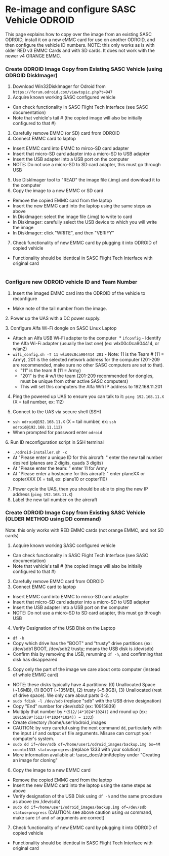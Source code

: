 # Re-image and configure SASC Vehicle ODROID
This page explains how to copy over the image from an existing SASC ODROID, install it on a new eMMC card for use on another ODROID, and then configure the vehicle ID numbers. NOTE: this only works as is with older RED v3 EMMC Cards and with SD cards.  It does not work with the newer v4 ORANGE EMMC. 

### Create ODROID Image Copy from Existing SASC Vehicle (using ODROID DiskImager)

1. Download Win32DiskImager for Odroid from `https://forum.odroid.com/viewtopic.php?t=947`
2. Acquire known working SASC configured vehicle
  * Can check functionality in SASC Flight Tech Interface (see SASC documentation)
  * Note that vehicle's tail # (the copied image will also be initially configured to that #)
3. Carefully remove EMMC (or SD) card from ODROID
4. Connect EMMC card to laptop
  * Insert EMMC card into EMMC to mirco-SD card adapter  
  * Insert that micro-SD card adapter into a micro-SD to USB adapter
  * Insert the USB adapter into a USB port on the computer
  * NOTE: Do not use a micro-SD to SD card adapter, this must go through USB
5. Use DiskImager tool to "READ" the image file (.img) and download it to the computer  
6. Copy the image to a new EMMC or SD card  
  * Remove the copied EMMC card from the laptop  
  * Insert the new EMMC card into the laptop using the same steps as above  
  * In DiskImager: select the image file (.img) to write to card
  * In DiskImager: carefully select the USB device to which you will write the image
  * In DiskImager: click "WRITE", and then "VERIFY"
7. Check functionality of new EMMC card by plugging it into ODROID of copied vehicle  
  * Functionality should be identical in SASC Flight Tech Interface with original card  
  
### Configure new ODROID vehicle ID and Team Number

1. Insert the imaged EMMC card into the ODROID of the vehicle to reconfigure
  * Make note of the tail number from the image.
  
2. Power up the UAS with a DC power supply.

3. Configure Alfa Wi-Fi dongle on SASC Linux Laptop
  * Attach an Alfa USB Wi-Fi adapter to the computer
  * `ifconfig` - Identify the Alfa Wi-Fi adapter (usually the last one) (ex: wlx00c0ca904414, or wlan2)
  * `wifi_config.sh -T 11 wlx00c0ca904414 201` - Note: 11 is the Team # (11 = Army), 201 is the selected network address for the computer (201-209 are recommended, make sure no other SASC computers are set to that). 
    - "11" is the team # (11 = Army)
    - "201" is the # w/i the team (201-209 recommended for dongles, must be unique from other active SASC computers)
    - This will set this computers the Alfa Wifi IP address to 192.168.11.201

4. Ping the powered up UAS to ensure you can talk to it: `ping 192.168.11.X` (X = tail number, ex: 112)

5. Connect to the UAS via secure shell (SSH)
  * `ssh odroid@192.168.11.X` (X = tail number, ex: `ssh odroid@192.168.11.112`)
  * When prompted for password enter `odroid`
  
6. Run ID reconfiguration script in SSH terminal
  * `./odroid-installer.sh -c`
  * At "Please enter a unique ID for this aircraft: " enter the new tail number desired (planes are 2 digits, quads 3 digits)
  * At "Please enter the team: " enter 11 for Army
  * At "Please enter a hostname for this aircraft: " enter planeXX or copterXXX (X = tail, ex: plane10 or copter110)
7. Power cycle the UAS, then you should be able to ping the new IP address (`ping 192.168.11.X`) 
8. Label the new tail number on the aircraft

### Create ODROID Image Copy from Existing SASC Vehicle (OLDER METHOD using DD command)

Note: this only works with RED EMMC cards (not orange EMMC, and not SD cards)

1. Acquire known working SASC configured vehicle
  * Can check functionality in SASC Flight Tech Interface (see SASC documentation)
  * Note that vehicle's tail # (the copied image will also be initially configured to that #)
2. Carefully remove EMMC card from ODROID
3. Connect EMMC card to laptop
  * Insert EMMC card into EMMC to mirco-SD card adapter  
  * Insert that micro-SD card adapter into a micro-SD to USB adapter
  * Insert the USB adapter into a USB port on the computer
  * NOTE: Do not use a micro-SD to SD card adapter, this must go through USB
4. Verify Designation of the USB Disk on the Laptop  
  * `df -h`   
  * Copy which drive has the "BOOT" and "trusty" drive partitions (ex: /dev/sdb1 BOOT, /dev/sdb2 trusty; means the USB disk is /dev/sdb)
  * Confirm this by removing the USB, rerunning `df -h`, and confirming that disk has disappeared
5. Copy only the part of the image we care about onto computer (instead of whole EMMC card)  
  * NOTE: these disks typically have 4 partitions: (0) Unallocated Space (~1.6MB), (1) BOOT (~135MB), (2) trusty (~5.8GB), (3) Unallocated (rest of drive space). We only care about parts 0-2.  
  * `sudo fdisk -l /dev/sdb` (replace "sdb" with the USB drive designation)  
  * Copy "End" number for /dev/sdb2 (ex: 10915839)  
  * Multiply that number by `*(512/(4*1024*1024))` and round up (ex: `10915839*(512/(4*1024*1024)) = 1333`)  
  * Create directory /home/user1/odroid_images
  * CAUTION: by very careful using the next command `dd`, particularly with the input `if` and output `of` file arguments. Misuse can corrupt your computer's system.  
  * `sudo dd if=/dev/sdb of=/home/user1/odroid_images/backup.img bs=4M count=1333 status=progress`(replace 1333 with your solution)  
  * More information available at: \sasc_docs\html\deploy under "Creating an image for cloning"
6. Copy the image to a new EMMC card  
  * Remove the copied EMMC card from the laptop  
  * Insert the new EMMC card into the laptop using the same steps as above  
  * Verify designation of the USB Disk using `df -h` and the same procedure as above (ex /dev/sdb)  
  * `sudo dd if=/home/user1/odroid_images/backup.img of=/dev/sdb status=progress` (CAUTION: see above caution using `dd` command, make sure `if` and `of` arguments are correct)
7. Check functionality of new EMMC card by plugging it into ODROID of copied vehicle  
  * Functionality should be identical in SASC Flight Tech Interface with original card  
